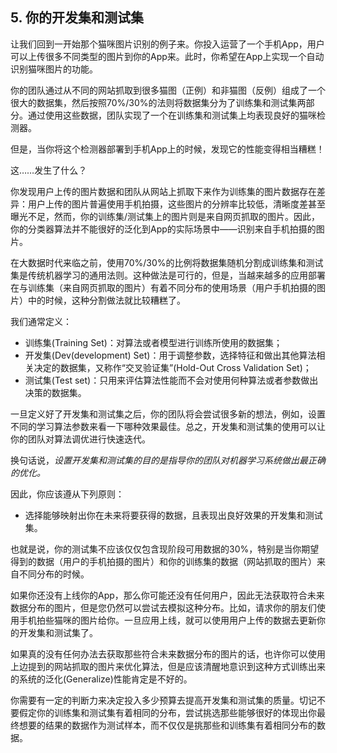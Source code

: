 ## 5. 你的开发集和测试集

让我们回到一开始那个猫咪图片识别的例子来。你投入运营了一个手机App，用户可以上传很多不同类型的图片到你的App来。此时，你希望在App上实现一个自动识别猫咪图片的功能。

你的团队通过从不同的网站抓取到很多猫图（正例）和非猫图（反例）组成了一个很大的数据集，然后按照70%/30%的法则将数据集分为了训练集和测试集两部分。通过使用这些数据，团队实现了一个在训练集和测试集上均表现良好的猫咪检测器。

但是，当你将这个检测器部署到手机App上的时候，发现它的性能变得相当糟糕！

这……发生了什么？

你发现用户上传的图片数据和团队从网站上抓取下来作为训练集的图片数据存在差异：用户上传的图片普遍使用手机拍摄，这些图片的分辨率比较低，清晰度差甚至曝光不足，然而，你的训练集/测试集上的图片则是来自网页抓取的图片。因此，你的分类器算法并不能很好的泛化到App的实际场景中——识别来自手机拍摄的图片。

在大数据时代来临之前，使用70%/30%的比例将数据集随机分割成训练集和测试集是传统机器学习的通用法则。这种做法是可行的，但是，当越来越多的应用部署在与训练集（来自网页抓取的图片）有着不同分布的使用场景（用户手机拍摄的图片）中的时候，这种分割做法就比较糟糕了。

我们通常定义：

- 训练集(Training Set)：对算法或者模型进行训练所使用的数据集；
- 开发集(Dev(development) Set​​)：用于调整参数，选择特征和做出其他算法相关决定的数据集，又称作“交叉验证集”(Hold-Out Cross Validation Set)；
- 测试集(Test set​​)：只用来评估算法性能而不会对使用何种算法或者参数做出决策的数据集。

一旦定义好了开发集和测试集之后，你的团队将会尝试很多新的想法，例如，设置不同的学习算法参数来看一下哪种效果最佳。总之，开发集和测试集的使用可以让你的团队对算法调优进行快速迭代。

换句话说，*设置开发集和测试集的目的是指导你的团队对机器学习系统做出最正确的优化。*

因此，你应该遵从下列原则：

- 选择能够映射出你在未来将要获得的数据，且表现出良好效果的开发集和测试集。

也就是说，你的测试集不应该仅仅包含现阶段可用数据的30%，特别是当你期望得到的数据（用户的手机拍摄的图片）和你的训练集的数据（网站抓取的图片）来自不同分布的时候。

如果你还没有上线你的App，那么你可能还没有任何用户，因此无法获取符合未来数据分布的图片，但是您仍然可以尝试去模拟这种分布。比如，请求你的朋友们使用手机拍些猫咪的图片给你。一旦应用上线，就可以使用用户上传的数据去更新你的开发集和测试集了。

如果真的没有任何办法去获取那些符合未来数据分布的图片的话，也许你可以使用上边提到的网站抓取的图片来优化算法，但是应该清醒地意识到这种方式训练出来的系统的泛化(Generalize)性能肯定是不好的。

你需要有一定的判断力来决定投入多少预算去提高开发集和测试集的质量。切记不要假定你的训练集和测试集有着相同的分布，尝试挑选那些能够很好的体现出你最终想要的结果的数据作为测试样本，而不仅仅是挑那些和训练集有着相同分布的数据。